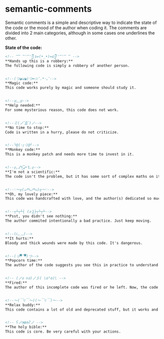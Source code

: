 # semantic-comments

Semantic comments is a simple and descriptive way to indicate the state of the code or the mood of the author when coding it.
The comments are divided into 2 main categories, although in some cases one underlines the other.

**State of the code:**

```md
<!-- ̿̿ ̿'̿'\̵͇̿̿\з=(•_•)=ε/̵͇̿̿/'̿'̿ ̿ -->
**Hands up this is a robbery:**
The following code is simply a robbery of another person.


<!--(つ◕౪◕)つ━☆ﾟ.*･｡ﾟ-->
**Magic code:**
This code works purely by magic and someone should study it.


<!--ಥ﹏ಥ-->
**Help needed:**
For some mysterious reason, this code does not work.


<!--ミ(ノﾟДﾟ)ノ-->
**No time to stop:**
Code is written in a hurry, please do not criticize.


<!--└@(･ｪ･)@┘-->
**Monkey code:**
This is a monkey patch and needs more time to invest in it.


<!--ლ,ᔑ•ﺪ͟͠•ᔐ.ლ-->
**I'm not a scientific:**
The code isn't the problem, but it has some sort of complex maths on it.


<!--♡〜ლ(๑癶ᴗ癶๑)ლ〜♡-->
**Oh, my lovely piece:**
This code was handcrafted with love, and the author(s) dedicated so much to it. Please don't ruin it.


<!--┬┴┬┴┤ (ಠ ͜ʖ├┬┴┬┴-->
**Psst, you didn't see nothing:**
The author commited intentionally a bad practice. Just keep moving.


<!--(҂◡_◡)-->
**It hurts:**
Bloody and thick wounds were made by this code. It's dangerous.


<!--(っ▀¯▀)つ-->
**Popcorn time:**
The author of the code suggests you see this in practice to understand better what's up with this.


<!-- (ノಠ ∩ಠ)ノ彡( \o°o)\ -->
**Fired:**
The author of this incomplete code was fired or he left. Now, the code needs to be deeply readen to continue it.


<!--〜(￣▽￣〜)(〜￣▽￣)〜-->
**Relax buddy:**
This code contains a lot of old and deprecated stuff, but it works and it's almost readable.


<!-- ʕノ◔ϖ◔ʔノ -->
**The holy bible:**
This code is core. Be very careful with your actions.


```
